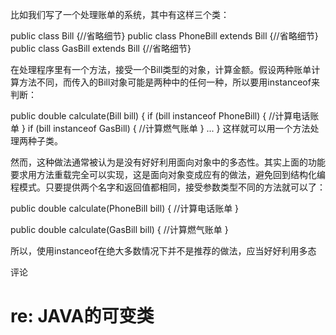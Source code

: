 比如我们写了一个处理账单的系统，其中有这样三个类：

public class Bill {//省略细节}
public class PhoneBill extends Bill {//省略细节}
public class GasBill extends Bill {//省略细节}

在处理程序里有一个方法，接受一个Bill类型的对象，计算金额。假设两种账单计算方法不同，而传入的Bill对象可能是两种中的任何一种，所以要用instanceof来判断：

public double calculate(Bill bill) {
  if (bill instanceof PhoneBill) {
    //计算电话账单
  }
  if (bill instanceof GasBill) {
    //计算燃气账单
  }
  ...
}
这样就可以用一个方法处理两种子类。

然而，这种做法通常被认为是没有好好利用面向对象中的多态性。其实上面的功能要求用方法重载完全可以实现，这是面向对象变成应有的做法，避免回到结构化编程模式。只要提供两个名字和返回值都相同，接受参数类型不同的方法就可以了：

public double calculate(PhoneBill bill) {
  //计算电话账单
}

public double calculate(GasBill bill) {
  //计算燃气账单
}

所以，使用instanceof在绝大多数情况下并不是推荐的做法，应当好好利用多态

评论
# re: JAVA的可变类